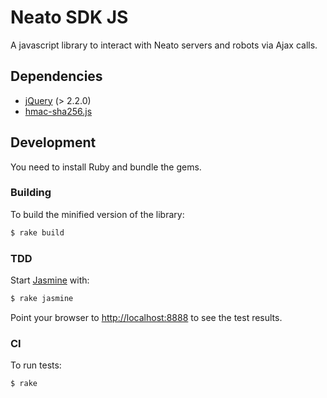 # Neato SDK JS
A javascript library to interact with Neato servers and robots via Ajax calls.

## Dependencies

 * [jQuery](https://jquery.com/) (> 2.2.0)
 * [hmac-sha256.js](https://code.google.com/p/crypto-js/)


## Development
You need to install Ruby and bundle the gems.

### Building
To build the minified version of the library:

```bash
$ rake build
```

### TDD
Start [Jasmine](http://jasmine.github.io/) with:

```bash
$ rake jasmine
```

Point your browser to [http://localhost:8888](http://localhost:8888) to see the test results.

### CI
To run tests:

```bash
$ rake
```
